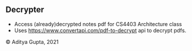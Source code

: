 ## Decrypter

-   Access (already)decrypted notes pdf for CS4403 Architecture class
-   Uses https://www.convertapi.com/pdf-to-decrypt api to decrypt pdfs.

© Aditya Gupta, 2021
